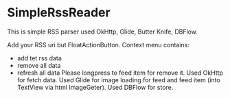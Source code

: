 # SimpleRssReader

This is simple RSS parser used OkHttp, Glide, Butter Knife, DBFlow.

Add your RSS uri but FloatActionButton.
Context menu contains:
  - add tet rss data
  - remove all data
  - refresh all data
Please longpress to feed item for remove it.
Used OkHttp for fetch data.
Used Glide for image loading for feed and feed item (into TextView via html ImageGeter).
Used DBFlow for store.
